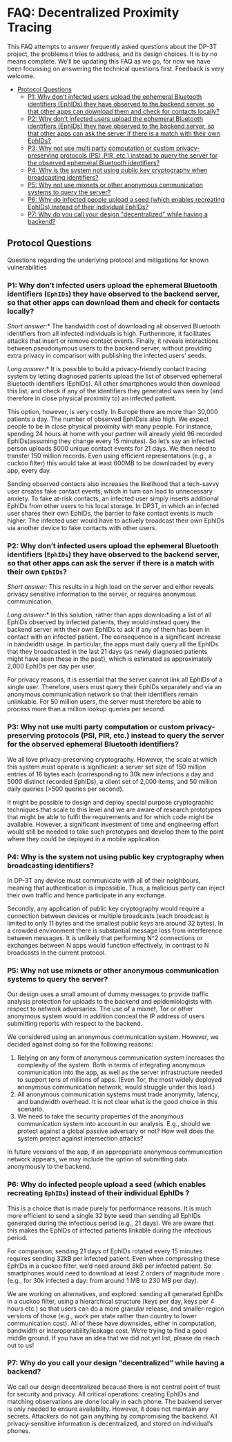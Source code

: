 # FAQ: Decentralized Proximity Tracing

This FAQ attempts to answer frequently asked questions about the DP-3T project, the problems it tries to address, and its design choices. It is by no means complete. We’ll be updating this FAQ as we go, for now we have been focussing on answering the technical questions first. Feedback is very welcome.

 * [Protocol Questions](#protocol-questions)
   * [P1: Why don’t infected users upload the ephemeral Bluetooth identifiers (EphIDs) they have observed to the backend server, so that other apps can download them and check for contacts locally?](#p1-why-dont-infected-users-upload-the-ephemeral-bluetooth-identifiers-ephids-they-have-observed-to-the-backend-server-so-that-other-apps-can-download-them-and-check-for-contacts-locally)
   * [P2: Why don’t infected users upload the ephemeral Bluetooth identifiers (EphIDs) they have observed to the backend server, so that other apps can ask the server if there is a match with their own EphIDs?](#p2-why-dont-infected-users-upload-the-ephemeral-bluetooth-identifiers-ephids-they-have-observed-to-the-backend-server-so-that-other-apps-can-ask-the-server-if-there-is-a-match-with-their-own-ephids)
   * [P3: Why not use multi party computation or custom privacy\-preserving protocols (PSI, PIR, etc\.) instead to query the server for the observed ephemeral Bluetooth identifiers?](#p3-why-not-use-multi-party-computation-or-custom-privacy-preserving-protocols-psi-pir-etc-instead-to-query-the-server-for-the-observed-ephemeral-bluetooth-identifiers)
   * [P4: Why is the system not using public key cryptography when broadcasting identifiers?](#p4-why-is-the-system-not-using-public-key-cryptography-when-broadcasting-identifiers)
   * [P5: Why not use mixnets or other anonymous communication systems to query the server?](#p5-why-not-use-mixnets-or-other-anonymous-communication-systems-to-query-the-server)
   * [P6: Why do infected people upload a seed (which enables recreating EphIDs) instead of their individual EphIDs?](#p6-why-do-infected-people-upload-a-seed-which-enables-recreating-ephids-instead-of-their-individual-ephids-)
   * [P7: Why do you call your design "decentralized" while having a backend?](#p7-why-do-you-call-your-design-decentralized-while-having-a-backend)

## Protocol Questions

Questions regarding the underlying protocol and mitigations for known vulnerabilities

### P1: Why don’t infected users upload the ephemeral Bluetooth identifiers (`EphIDs`) they have observed to the backend server, so that other apps can download them and check for contacts locally?

*Short answer:** The bandwidth cost of downloading all observed Bluetooth
identifiers from all infected individuals is high. Furthermore, it facilitates
attacks that insert or remove contact events. Finally, it reveals interactions
between pseudonymous users to the backend server, without providing extra
privacy in comparison with publishing the infected users’ seeds.

*Long answer:** It is possible to build a privacy-friendly contact tracing
system by letting diagnosed patients upload the list of observed ephemeral
Bluetooth identifiers (EphIDs). All other smartphones would then download this list,
and check if any of the identifiers they generated was seen by (and therefore in
close physical proximity to) an infected patient.

This option, however, is very costly. In Europe there are more than 30,000
patients a day. The number of observed EphIDsis also high. We expect people to
be in close physical proximity with many people. For instance, spending 24 hours
at home with your partner will already yield 96 recorded EphIDs(assuming they
change every 15 minutes). So let’s say an infected person uploads 5000 unique
contact events for 21 days. We then need to transfer 150 million records. Even
using efficient representations (e.g., a cuckoo filter) this would take at least
600MB to be downloaded by every app, every day.

Sending observed contacts also increases the likelihood that a tech-savvy user
creates fake contact events, which in turn can lead to unnecessary anxiety. To
fake at-risk contacts, an infected user simply inserts additional EphIDs from
other users to his local storage. In DP3T, in which an infected user shares
their own EphIDs, the barrier to fake contact events is much higher. The infected
user would have to actively broadcast their own EphIDs via another device to fake
contacts with other users.


### P2: Why don’t infected users upload the ephemeral Bluetooth identifiers (`EphIDs`) they have observed to the backend server, so that other apps can ask the server if there is a match with their own `EphIDs`?

*Short answer:* This results in a high load on the server and either reveals
privacy sensitive information to the server, or requires anonymous
communication.

*Long answer:** In this solution, rather than apps downloading a list of all
EphIDs observed by infected patients, they would instead query the backend
server with their own EphIDs to ask if any of them has been in contact with an
infected patient. The consequence is a significant increase in bandwidth usage.
In particular, the apps must daily query all the EphIDs that they broadcasted
in the last 21 days (as newly diagnosed patients might have seen these in the
past), which is estimated as approximately 2,000 EphIDs per day per user.

For privacy reasons, it is essential that the server cannot link all EphIDs of a
single user. Therefore, users must query their EphIDs separately and via an
anonymous communication network so that their identifiers remain unlinkable. For
50 million users, the server must therefore be able to process more than a
million lookup queries per second.

### P3: Why not use multi party computation or custom privacy-preserving protocols (PSI, PIR, etc.) instead to query the server for the observed ephemeral Bluetooth identifiers?

We all love privacy-preserving cryptography. However, the scale at which this
system must operate is significant: a server set size of 150 million entries of
16 bytes each (corresponding to 30k new infections a day and 5000 distinct
recorded EphIDs), a client set of 2,000 items, and 50 million daily queries
(>500 queries per second).

It might be possible to design and deploy special purpose cryptographic
techniques that scale to this level and we are aware of research prototypes that
might be able to fulfil the requirements and for which code might be available.
However, a significant investment of time and engineering effort would still be
needed to take such prototypes and develop them to the point where they could be
deployed in a mobile application.

### P4: Why is the system not using public key cryptography when broadcasting identifiers?

In DP-3T any device must communicate with all of their neighbours, meaning that
authentication is impossible. Thus, a malicious party can inject their own
traffic and hence participate in any exchange.

Secondly, any application of public key cryptography would require a connection
between devices or multiple broadcasts (each broadcast is limited to only 11
bytes and the smallest public keys are around 32 bytes). In a crowded
environment there is substantial message loss from interference between
messages. It is unlikely that performing N^2 connections or exchanges between N
apps would function effectively, in contrast to N broadcasts in the current
protocol.

### P5: Why not use mixnets or other anonymous communication systems to query the server?

Our design uses a small amount of dummy messages to provide traffic analysis protection for uploads to the backend and epidemiologists with respect to network adversaries. The use of a mixnet, Tor or other anonymous system would in addition conceal the IP address of users submitting reports with respect to the backend.  

We considered using an anonymous communication system. However, we decided against doing so for the following reasons:
 1. Relying on any form of anonymous communication system increases the
    complexity of the system. Both in terms of integrating anonymous
    communication into the app, as well as the server infrastructure needed to
    support tens of millions of apps. (Even Tor, the most widely deployed
    anonymous communication network, would struggle under this load.)
 2. All anonymous communication systems must trade anonymity, latency, and
    bandwidth overhead. It is not clear what is the good choice in this
    scenario.
 3. We need to take the security properties of the anonymous communication
    system into account in our analysis. E.g., should we protect against a
    global passive adversary or not? How well does the system protect against
    intersection attacks?

In future versions of the app, if an approppriate anonymous communication network appears, we may include the option of submitting data anonymously to the backend.

### P6: Why do infected people upload a seed (which enables recreating `EphIDs`) instead of their individual EphIDs ?

This is a choice that is made purely for performance reasons. It is much more
efficient to send a single 32 byte seed than sending all EphIDs generated during
the infectious period (e.g., 21 days). We are aware that this makes the EphIDs
of infected patients linkable during the infectious period.

For comparison, sending 21 days of EphIDs rotated every 15 minutes requires
sending 32kB per infected patient. Even when compressing these EphIDs in a
cuckoo filter, we’d need around 8kB per infected patient. So smartphones would need
to download at least 2 orders of magnitude more (e.g., for 30k infected a day:
from around 1 MB to 230 MB per day).

We are working on alternatives, and explored: sending all generated EphIDs in a
cuckoo filter, using a hierarchical structure (keys per day, keys per 4 hours
etc.) so that users can do a more granular release, and smaller-region versions
of those (e.g., work per state rather than country to lower communication cost).
All of these have downsides, either in computation, bandwidth or
interoperability/leakage cost. We’re trying to find a good middle ground. If you
have an idea that we did not yet list, please do reach out to us!

### P7: Why do you call your design "decentralized" while having a backend?

We call our design decentralized because there is not central point of trust for
security and privacy. All critical operations: creating EphIDs and matching
observations are done locally in each phone. The backend server is only needed
to ensure availability. However, it does not maintain any secrets. Attackers do
not gain anything by compromising the backend. All privacy-sensitive information
is decentralized, and stored on individual’s phones.
